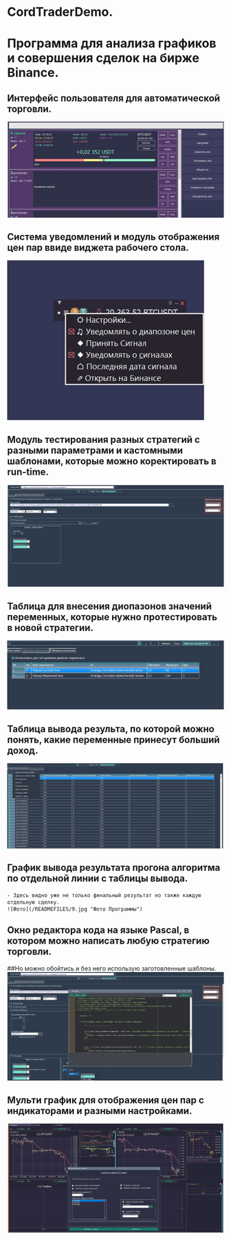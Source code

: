# CordTraderDemo.

# Программа для анализа графиков и совершения сделок на бирже Binance.

## Интерфейс пользователя для автоматической торговли.
  ![Фото](/READMEFILES/1.jpg "Фото Программы")
  
## Система уведомлений и модуль отображения цен пар ввиде виджета рабочего стола.
  ![Фото](/READMEFILES/2.jpg "Фото Программы")
  
## Модуль тестирования разных стратегий с разными параметрами и кастомными шаблонами, которые можно коректировать в run-time.
  ![Фото](/READMEFILES/3.jpg "Фото Программы")
  
## Таблица для внесения диопазонов значений переменных, которые нужно протестировать в новой стратегии.
  ![Фото](/READMEFILES/4.jpg "Фото Программы")  
  
## Таблица вывода результа, по которой можно понять, какие переменные принесут больший доход.
  ![Фото](/READMEFILES/5.jpg "Фото Программы")

## График вывода результата прогона алгоритма по отдельной линии с таблицы вывода.
    - Здесь видно уже не только финальный результат но также каждую отдельную сделку.
    ![Фото](/READMEFILES/9.jpg "Фото Программы")   
  
## Окно редактора кода на языке Pascal, в котором можно написать любую стратегию торговли.
##Но можно обойтись и без него использую заготовленные шаблоны.
  ![Фото](/READMEFILES/6.jpg "Фото Программы")  
  
  
  
## Мульти график для отображения цен пар с индикаторами и разными настройками.
  ![Фото](/READMEFILES/7.jpg "Фото Программы")  
  
